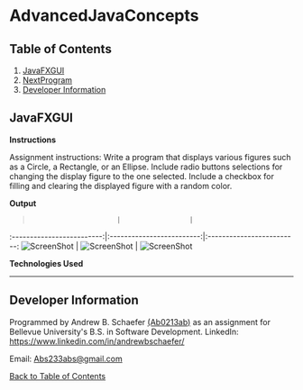 # AdvancedJavaConcepts

## Table of Contents
1. [JavaFXGUI](#JavaFXGUI)
2. [NextProgram](#NextProgram)
3. [Developer Information](#developer-information)

## JavaFXGUI

**Instructions**

Assignment instructions: Write a program that displays various figures 
such as a Circle, a Rectangle, or an Ellipse. Include radio buttons 
selections for changing the display figure to the one selected. Include 
a checkbox for filling and clearing the displayed figure with a random color.

**Output**

>                          |                 |  
:-------------------------:|:-------------------------:|:-------------------------:
![ScreenShot](ebookshop/WebContent/images/landing.PNG)  |  ![ScreenShot](ebookshop/WebContent/images/cart.PNG) | ![ScreenShot](ebookshop/WebContent/images/checkout.PNG)

**Technologies Used**

<hr>


## Developer Information
Programmed by Andrew B. Schaefer [(Ab0213ab)](https://github.com/Ab0213ab) as an assignment for Bellevue University's B.S. in Software Development.
LinkedIn: https://www.linkedin.com/in/andrewbschaefer/

Email: Abs233abs@gmail.com 

[Back to Table of Contents](#table-of-contents)
